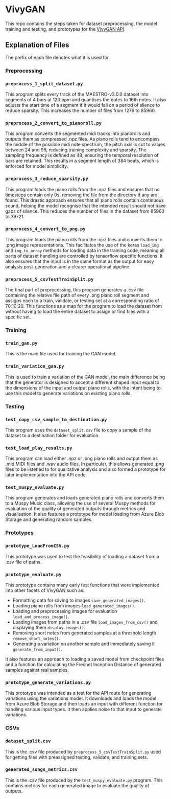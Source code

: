 # VivyGAN

This repo contains the steps taken for dataset preprocessing, the model training and testing, and prototypes for the [VivyGAN API](https://github.com/MayeHunt/VivyGAN_API).

## Explanation of Files
The prefix of each file denotes what it is used for.

### Preprocessing

### `preprocess_1_split_dataset.py`

This program splits every track of the MAESTRO-v3.0.0 dataset into segments of 4 bars at 120 bpm and quantises the notes to 16th notes. It also adjusts the start time of a segment if it would fall on a period of silence to reduce sparsity. This increases the number of files from 1276 to 85960.

### `preprocess_2_convert_to_pianoroll.py`

This program converts the segmented midi tracks into pianorolls and outputs them as compressed .npz files. As piano rolls tend to encompass the middle of the possible midi note spectrum, the pitch axis is cut to values between 24 and 96, reducing training complexity and sparsity. The sampling frequency is defined as 48, ensuring the temporal resolution of bars are retained. This results in a segment length of 384 beats, which is enforced for model simplicity.

### `preprocess_3_reduce_sparsity.py`

This program loads the piano rolls from the .npz files and ensures that no timesteps contain only 0s, removing the file from the directory if any are found. This drastic approach ensures that all piano rolls contain continuous sound, helping the model recognise that the intended result should not have gaps of silence. This reduces the number of files in the dataset from 85960 to 39721.

### `preprocess_4_convert_to_png.py`

This program loads the piano rolls from the .npz files and converts them to .png image representations. This facilitates the use of the keras `load_img` and `img_to_array` methods for loading data in the training code, meaning all parts of dataset handling are controlled by tensorflow specific functions. It also ensures that the input is in the same format as the output for easy analysis post-generation and a clearer operational pipeline.

### `preprocess_5_csvTestTrainSplit.py`

The final part of preprocessing, this program generates a .csv file containing the relative file path of every .png piano roll segment and assigns each to a train, validate, or testing set at a corresponding ratio of 70:10:20. This functions as a map for the program to load the dataset from without having to load the entire dataset to assign or find files with a specific set.

### Training

### `train_gan.py`

This is the main file used for training the GAN model.

### `train_variation_gan.py`

This is used to train a variation of the GAN model, the main difference being that the generator is designed to accept a different shaped input equal to the dimensions of the input and output piano rolls, with the intent being to use this model to generate variations on existing piano rolls.

### Testing

### `test_copy_csv_sample_to_destination.py`

This program uses the `dataset_split.csv` file to copy a sample of the dataset to a destination folder for evaluation.

### `test_load_play_results.py`

This program can load either .npz or .png piano rolls and output them as .mid MIDI files and .wav audio files. In particular, this allows generated .png files to be listened to for qualitative analysis and also formed a prototype for later implementation into the API code.

### `test_muspy_evaluate.py`

This program generates and loads generated piano rolls and converts them to a Muspy Music class, allowing the use of several Muspy methods for evaluation of the quality of generated outputs through metrics and visualisation. It also features a prototype for model loading from Azure Blob Storage and generating random samples.

### Prototypes

### `prototype_LoadFromCSV.py`

This prototype was used to test the feasibility of loading a dataset from a .csv file of paths.

### `prototype_evaluate.py`

This prototype contains many early test functions that were implemented into other facets of VivyGAN such as: 
* Formatting data for saving to images `save_generated_images()`.
* Loading piano rolls from images `load_generated_images()`.
* Loading and preprocessing images for evaluation `load_and_process_image()`.
* Loading images from paths in a .csv file `load_images_from_csv()` and displaying them `display_images()`.
* Removing short notes from generated samples at a threshold length `remove_short_notes()`.
* Generating a variation on another sample and immediately saving it `generate_from_input()`.

It also features an approach to loading a saved model from checkpoint files and a function for calculating the Frechet Inception Distance of generated samples against real samples.

### `prototype_generate_variations.py`

This prototype was intended as a test for the API route for generating variations using the variations model. It downloads and loads the model from Azure Blob Storage and then loads an input with different function for handling various input types. It then applies noise to that input to generate variations.

### CSVs

### `dataset_split.csv`

This is the .csv file produced by `preprocess_5_csvTestTrainSplit.py` used for getting files with preassigned testing, validate, and training sets.

### `generated_songs_metrics.csv`

This is the .csv file produced by the `test_muspy_evaluate.py` program. This contains metrics for each generated image to evaluate the quality of outputs.
